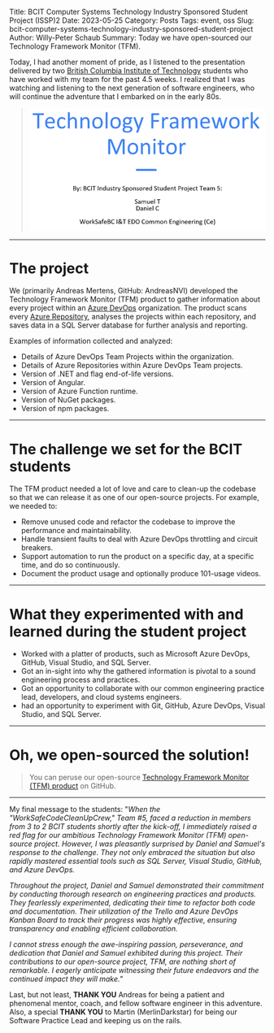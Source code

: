 Title: BCIT Computer Systems Technology Industry Sponsored Student Project (ISSP)2
Date: 2023-05-25
Category: Posts 
Tags: event, oss
Slug: bcit-computer-systems-technology-industry-sponsored-student-project
Author: Willy-Peter Schaub
Summary: Today we have open-sourced our Technology Framework Monitor (TFM).

Today, I had another moment of pride, as I listened to the presentation delivered by two [British Columbia Institute of Technology](https://www.bcit.ca/about/visit/campuses-directions/burnaby/) students who have worked with my team for the past 4.5 weeks. I realized that I was watching and listening to the next generation of software engineers, who will continue the adventure that I embarked on in the early 80s.

> ![Presentation](../images/bcit-computer-systems-technology-industry-sponsored-student-project-1.png) 

---

# The project

We (primarily Andreas Mertens, GitHub: AndreasNVI) developed the Technology Framework Monitor (TFM) product to gather information about every project within an [Azure DevOps](https://azure.microsoft.com/en-us/products/devops) organization. The product scans every [Azure Repository](https://azure.microsoft.com/en-us/products/devops/repos/), analyses the projects within each repository, and saves data in a SQL Server database for further analysis and reporting.

Examples of information collected and analyzed:

- Details of Azure DevOps Team Projects within the organization.
- Details of Azure Repositories within Azure DevOps Team projects.
- Version of .NET and flag end-of-life versions.
- Version of Angular.
- Version of Azure Function runtime.
- Version of NuGet packages.
- Version of npm packages.

---

# The challenge we set for the BCIT students

The TFM product needed a lot of love and care to clean-up the codebase so that we can release it as one of our open-source projects. For example, we needed to:

- Remove unused code and refactor the codebase to improve the performance and maintainability.
- Handle transient faults to deal with Azure DevOps throttling and circuit breakers.
- Support automation to run the product on a specific day, at a specific time, and do so continuously.
- Document the product usage and optionally produce 101-usage videos.

---

# What they experimented with and learned during the student project

- Worked with a platter of products, such as Microsoft Azure DevOps, GitHub, Visual Studio, and SQL Server.
- Got an in-sight into why the gathered information is pivotal to a sound engineering process and practices.
- Got an opportunity to collaborate with our common engineering practice lead, developers, and cloud systems engineers.
- had an opportunity to experiment with Git, GitHub, Azure DevOps, Visual Studio, and SQL Server.

---

# Oh, we open-sourced the solution!

>
> You can peruse our open-source [Technology Framework Monitor (TFM) product](https://github.com/WorkSafeBC-Common-Engineering/AzureDevOps.Technology-Framework-Monitor) on GitHub.
>

---

My final message to the students: "_When the "WorkSafeCodeCleanUpCrew," Team #5, faced a reduction in members from 3 to 2 BCIT students shortly after the kick-off, I immediately raised a red flag for our ambitious Technology Framework Monitor (TFM) open-source project. However, I was pleasantly surprised by Daniel and Samuel's response to the challenge. They not only embraced the situation but also rapidly mastered essential tools such as SQL Server, Visual Studio, GitHub, and Azure DevOps._

_Throughout the project, Daniel and Samuel demonstrated their commitment by conducting thorough research on engineering practices and products. They fearlessly experimented, dedicating their time to refactor both code and documentation. Their utilization of the Trello and Azure DevOps Kanban Board to track their progress was highly effective, ensuring transparency and enabling efficient collaboration._

_I cannot stress enough the awe-inspiring passion, perseverance, and dedication that Daniel and Samuel exhibited during this project. Their contributions to our open-source project, TFM, are nothing short of remarkable. I eagerly anticipate witnessing their future endeavors and the continued impact they will make._” 

Last, but not least, **THANK YOU** Andreas for being a patient and phenomenal mentor, coach, and fellow software engineer in this adventure. Also, a special **THANK YOU** to Martin (MerlinDarkstar) for being our Software Practice Lead and keeping us on the rails.

